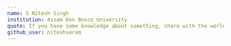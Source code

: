 ```yaml
---
name: S Nitesh Singh
institution: Assam Don Bosco University
quote: If you have some knowledge about something, share with the world!
github_user: niteshseram
---
```

